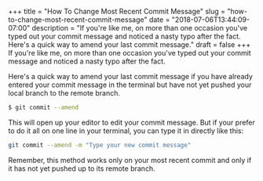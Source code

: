 +++
title = "How To Change Most Recent Commit Message"
slug = "how-to-change-most-recent-commit-message"
date = "2018-07-06T13:44:09-07:00"
description = "If you're like me, on more than one occasion you've typed out your commit message and noticed a nasty typo after the fact. Here's a quick way to amend your last commit message."
draft = false
+++
If you're like me, on more than one occasion you've typed out your commit message and noticed a nasty typo after the fact.

Here's a quick way to amend your last commit message if you have already entered your commit message in the terminal but have not yet pushed your local branch to the remote branch.

```bash
$ git commit --amend
```

This will open up your editor to edit your commit message. But if your prefer to do it all on one line in your terminal, you can type it in directly like this:

```bash
git commit --amend -m "Type your new commit message"
```

Remember, this method works only on your most recent commit and only if it has not yet pushed up to its remote branch.
